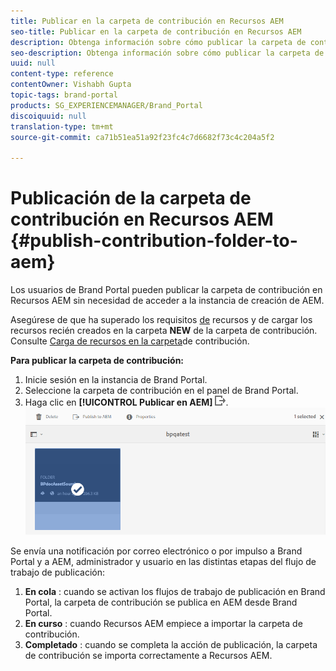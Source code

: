 ```yaml
---
title: Publicar en la carpeta de contribución en Recursos AEM
seo-title: Publicar en la carpeta de contribución en Recursos AEM
description: Obtenga información sobre cómo publicar la carpeta de contribución en Recursos AEM en Brand Portal.
seo-description: Obtenga información sobre cómo publicar la carpeta de contribución en Recursos AEM en Brand Portal.
uuid: null
content-type: reference
contentOwner: Vishabh Gupta
topic-tags: brand-portal
products: SG_EXPERIENCEMANAGER/Brand_Portal
discoiquuid: null
translation-type: tm+mt
source-git-commit: ca71b51ea51a92f23fc4c7d6682f73c4c204a5f2

---
```



# Publicación de la carpeta de contribución en Recursos AEM {#publish-contribution-folder-to-aem}

Los usuarios de Brand Portal pueden publicar la carpeta de contribución en Recursos AEM sin necesidad de acceder a la instancia de creación de AEM.

Asegúrese de que ha superado los requisitos [de](brand-portal-download-asset-requirements.md) recursos y de cargar los recursos recién creados en la carpeta **NEW** de la carpeta de contribución. Consulte [Carga de recursos en la carpeta](brand-portal-upload-assets-to-contribution-folder.md)de contribución.

**Para publicar la carpeta de contribución:**

1. Inicie sesión en la instancia de Brand Portal.
1. Seleccione la carpeta de contribución en el panel de Brand Portal.
1. Haga clic en **[!UICONTROL Publicar en AEM]** ![](assets/export.png).
   ![](assets/publish-contribution-folder-to-aem.png)

Se envía una notificación por correo electrónico o por impulso a Brand Portal y a AEM, administrador y usuario en las distintas etapas del flujo de trabajo de publicación:
1. **En cola** : cuando se activan los flujos de trabajo de publicación en Brand Portal, la carpeta de contribución se publica en AEM desde Brand Portal.
1. **En curso** : cuando Recursos AEM empiece a importar la carpeta de contribución.
1. **Completado** : cuando se completa la acción de publicación, la carpeta de contribución se importa correctamente a Recursos AEM.


